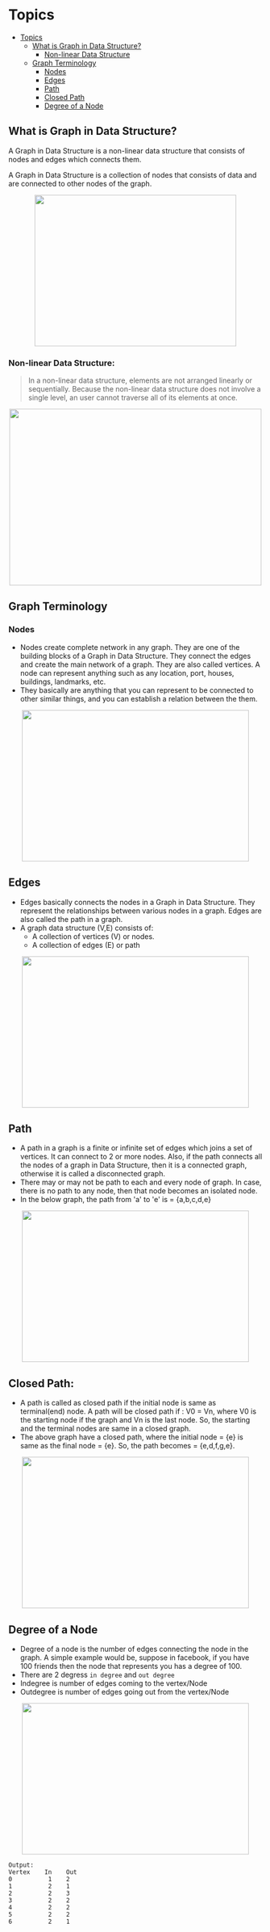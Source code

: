 # Topics
- [Topics](#Topics)
  - [What is Graph in Data Structure?](What-is-Graph-in-Data-Structure?)
    - [Non-linear Data Structure](#Non-linear-Data-Structure)
  - [Graph Terminology](#Graph-Terminology)
    - [Nodes](#Nodes)
    - [Edges](#Edges)
    - [Path](#Path)
    - [Closed Path](#Closed-Path)
    - [Degree of a Node](#Degree-of-a-Node)


## What is Graph in Data Structure?
A Graph in Data Structure is a non-linear data structure that consists of nodes and edges which connects them.

A Graph in Data Structure is a collection of nodes that consists of data and are connected to other nodes of the graph.
<p align="center">
  <img src="https://github.com/YashAgrawal0406/JAVA-DS/assets/93816952/e84f96b2-02f2-4239-9f2c-2f08a6b6c6cb" width="400" height="300"> 
</p>

### Non-linear Data Structure:
> In a non-linear data structure, elements are not arranged linearly or sequentially. Because the non-linear data structure does not involve a single level, an user cannot traverse all of its elements at once.
<p align="center">
  <img src="https://github.com/YashAgrawal0406/JAVA-DS/assets/93816952/6b753af5-f1d6-4147-abb3-ab30a6bc61c9" width="500" height="350"> 
</p>


## Graph Terminology
### Nodes
- Nodes create complete network in any graph. They are one of the building blocks of a Graph in Data Structure. They connect the edges and create the main network of a graph. They are also called vertices. A node can represent anything such as any location, port, houses, buildings, landmarks, etc.
- They basically are anything that you can represent to be connected to other similar things, and you can establish a relation between the them.
<p align="center">
  <img src="https://github.com/YashAgrawal0406/JAVA-DS/assets/93816952/bb2f179a-a53e-498a-a581-12483c943093" width="450" height="300"> 
</p>


## Edges
- Edges basically connects the nodes in a Graph in Data Structure. They represent the relationships between various nodes in a graph. Edges are also called the path in a graph.
- A graph data structure (V,E) consists of:
  - A collection of vertices (V) or nodes.
  - A collection of edges (E) or path
<p align="center">
  <img src="https://github.com/YashAgrawal0406/JAVA-DS/assets/93816952/977fe030-171b-433d-abbe-d704b83d156d" width="450" height="300"> 
</p>

## Path
- A path in a graph is a finite or infinite set of edges which joins a set of vertices. It can connect to 2 or more nodes. Also, if the path connects all the nodes of a graph in Data Structure, then it is a connected graph, otherwise it is called a disconnected graph.
- There may or may not be path to each and every node of graph. In case, there is no path to any node, then that node becomes an isolated node.
- In the below graph, the path from 'a' to 'e' is = {a,b,c,d,e}

<p align="center">
  <img src="https://github.com/YashAgrawal0406/JAVA-DS/assets/93816952/e7f05de9-b3f0-4d90-92b5-01a497771b75" width="450" height="300"> 
</p>

## Closed Path:
- A path is called as closed path if the initial node is same as terminal(end) node. A path will be closed path if : V0 = Vn, where V0  is the starting node if the graph and Vn is the last node. So, the starting and the terminal nodes are same in a closed graph.
- The above graph have a closed path, where the initial node = {e} is same as the final node = {e}. So, the path becomes = {e,d,f,g,e}.
<p align="center">
  <img src="https://github.com/YashAgrawal0406/JAVA-DS/assets/93816952/1f4b5610-5e05-42f6-9316-11ec79a595b2" width="450" height="300"> 
</p>

## Degree of a Node
- Degree of a node is the number of edges connecting the node in the graph. A simple example would be, suppose in facebook, if you have 100 friends then the node that represents you has a degree of 100.
- There are 2 degress `in degree` and `out degree`
- Indegree is number of edges coming to the vertex/Node
- Outdegree is number of edges going out from the vertex/Node

<p align="center">
  <img src="https://github.com/YashAgrawal0406/JAVA-DS/assets/93816952/99cc5d9a-2485-45b4-b2d1-3ed3df290a53" width="450" height="300"> 
</p>

```
Output:
Vertex    In    Out
0          1    2
1          2    1
2          2    3
3          2    2
4          2    2
5          2    2
6          2    1
```













